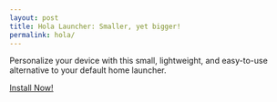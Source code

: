 ```yaml
---
layout: post
title: Hola Launcher: Smaller, yet bigger! 
permalink: hola/
---
```


<p> Personalize your device with this small, lightweight, and easy-to-use alternative to your default home launcher. </p>
<a class="btn btn-primary btn-lg" href="#"  role="button" rel="nofollow">Install Now!</a>
